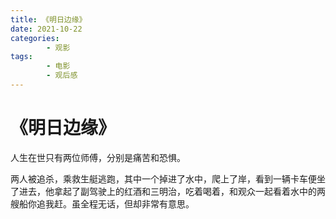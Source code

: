 ```yaml
---
title: 《明日边缘》
date: 2021-10-22
categories:
        - 观影
tags:
        - 电影
        - 观后感
---
```


# 《明日边缘》

人生在世只有两位师傅，分别是痛苦和恐惧。

两人被追杀，乘救生艇逃跑，其中一个掉进了水中，爬上了岸，看到一辆卡车便坐了进去，他拿起了副驾驶上的红酒和三明治，吃着喝着，和观众一起看着水中的两艘船你追我赶。虽全程无话，但却非常有意思。
